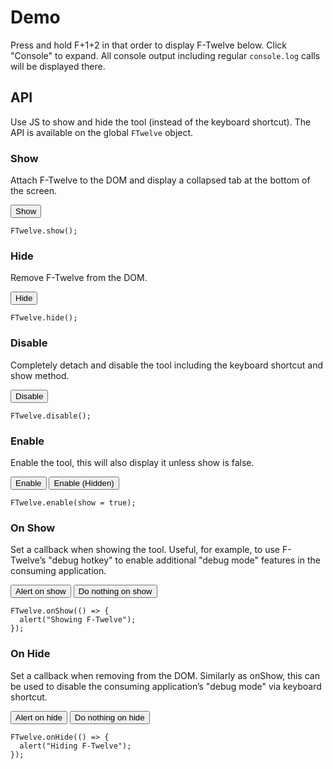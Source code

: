 <html>

<head>
  <meta http-equiv="X-UA-Compatible" content="IE=edge" />
  <title>F-Twelve Demo</title>
  <!-- #################### -->
  <!--                      -->
  <!-- Include the CSS file -->
  <!--                      -->
  <!-- #################### -->
  <link rel="stylesheet" href="/f-twelve/dist/f-twelve.css" />
</head>

<body>
  
  <!-- ####################################################### -->
  <!--                                                         -->
  <!-- Include the JS file... And that's it, F-Twelve is ready -->
  <!--                                                         -->
  <!-- ####################################################### -->
  <script src="/f-twelve/dist/f-twelve.umd.js"></script>
  
  <h1>Demo</h1>
  <p>Press and hold F+1+2 in that order to display F-Twelve below. Click "Console" to expand. All console output including regular <code>console.log</code> calls will be displayed there. </p>
  
  <h2>API</h2>
  <p>Use JS to show and hide the tool (instead of the keyboard shortcut). The API is available on the global <code>FTwelve</code> object.</p>
  
  <h3>Show</h3>
  <p>Attach F-Twelve to the DOM and display a collapsed tab at the bottom of the screen.</p>
  <button onclick="FTwelve.show()">Show</button>
  <pre><code>FTwelve.show();</code></pre>
  
  <h3>Hide</h3>
  <p>Remove F-Twelve from the DOM.</p>
  <button onclick="FTwelve.hide()">Hide</button>
  <pre><code>FTwelve.hide();</code></pre>
  
  <h3>Disable</h3>
  <p>Completely detach and disable the tool including the keyboard shortcut and show method.</p>
  <button onclick="FTwelve.disable()">Disable</button>
  <pre><code>FTwelve.disable();</code></pre>
  
  <h3>Enable</h3>
  <p>Enable the tool, this will also display it unless show is false.</p>
  <button onclick="FTwelve.enable()">Enable</button>
  <button onclick="FTwelve.enable(false)">Enable (Hidden)</button>
  <pre><code>FTwelve.enable(show = true);</code></pre>
  
  <h3>On Show</h3>
  <p>Set a callback when showing the tool. Useful, for example, to use F-Twelve’s "debug hotkey" to enable additional "debug mode" features in the consuming application.</p>
  <button onclick="FTwelve.onShow(function(){alert('Showing F-Twelve')})">Alert on show</button>
  <button onclick="FTwelve.onShow(function(){})">Do nothing on show</button>
  <pre><code>FTwelve.onShow(() => {
  alert("Showing F-Twelve");
});</code></pre>
  
  <h3>On Hide</h3>
  <p>Set a callback when removing from the DOM. Similarly as onShow, this can be used to disable the consuming application’s "debug mode" via keyboard shortcut.</p>
  <button onclick="FTwelve.onHide(function(){alert('Hiding f-Twelve')})">Alert on hide</button>
  <button onclick="FTwelve.onHide(function(){})">Do nothing on hide</button>
  <pre><code>FTwelve.onHide(() => {
  alert("Hiding F-Twelve");
});</code></pre>
  
  <script>
    
    // Use the console functions as usual and it will capture the output
    console.log("log msg");
    console.warn("warn msg");
    console.error("error msg");
    console.info("info msg");
    console.log({ "one": "two" });
    console.log("one", "two", 3);
    console.warn("words followed by a small object followed by a large object", { "one": "two" }, {
      "ticket": [{
        "impact": "0",
        "tenantId": "5ba2af2b0456dc5c3fdc9b02",
        "summary": "123",
        "description": "123",
        "assignedGroupId": "5ba3ddddc40a384ad1bd45c8",
        "containsPhi": true,
        "firstName": "Portal",
        "lastName": "Portal",
        "userName": "4464007",
        "email": "pgross41@gmail.com",
        "phoneNumber": "(636) 466-3778",
        "id": 1
      }],
      "configuration": [{
        "id": "undefined",
        "tenantId": "0b8a0111-e8e6-4c26-a91c-5069cbc6b1ca",
        "issueTypes": {
          "default": "5ba3ddddc40a384ad1bd45c8",
          "options": [{
            "value": "5ba3ddddc40a384ad1bd45c7",
            "text": "Hardware"
          }, { "value": "5ba3ddddc40a384ad1bd45c8", "text": "Software" }, {
            "value": "5ba3ddddc40a384ad1bd45c9",
            "text": "Other"
          }]
        },
        "phoneNumber": "(866) 227-8877",
        "lookBackMinutes": 240,
        "impact": {
          "default": "0",
          "options": [{ "value": "0", "text": "Minor/Localized" }, {
            "value": "1",
            "text": "Moderate/Limited"
          }, { "value": "2", "text": "Significant/Large" }, { "value": "3", "text": "Extensive/Widespread" }]
        }
      }]
    });
    iAmBadCode;
    
  </script>
</body>

</html>